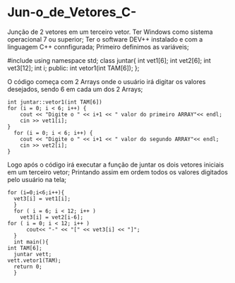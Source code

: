 # Jun-o_de_Vetores_C-
Junção de 2 vetores em um terceiro vetor.
Ter Windows como sistema operacional 7 ou superior;
Ter o software DEV++ instalado e com a linguagem C++ connfigurada;
Primeiro definimos as variáveis;

  #include <iostream>
  using namespace std;
  class juntar{
  int vet1[6]; 
  int vet2[6]; 
  int vet3[12];
  int i;
    public: 
      int vetor1(int TAM[6]);
  };

O código começa com 2 Arrays onde o usuário irá digitar os valores desejados, sendo 6 em cada um dos 2 Arrays;

    int juntar::vetor1(int TAM[6])
    for (i = 0; i < 6; i++) {
        cout << "Digite o " << i+1 << " valor do primeiro ARRAY"<< endl;
        cin >> vet1[i];
    }
	  for (i = 0; i < 6; i++) {
        cout << "Digite o " << i+1 << " valor do segundo ARRAY"<< endl;
        cin >> vet2[i];
    }
  
  Logo após o código irá executar a função de juntar os dois vetores iniciais em um terceiro vetor;
  Printando assim em ordem todos os valores digitados pelo usuário na tela;
  
    for (i=0;i<6;i++){
      vet3[i] = vet1[i];
      }
	  for ( i = 6; i < 12; i++ )
        vet3[i] = vet2[i-6];
    for ( i = 0; i < 12; i++ )
          cout<< "-" << "[" << vet3[i] << "]";
      }
	  int main(){
    int TAM[6];
	  juntar vett;
    vett.vetor1(TAM);
	  return 0;
 	  }
                                          
